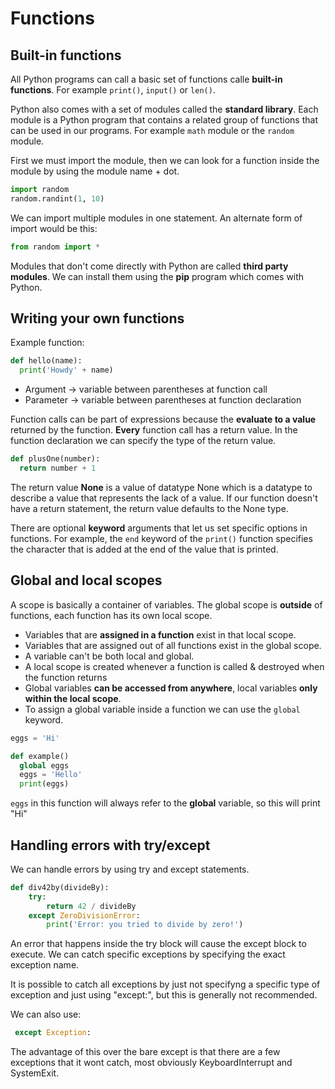 # Functions

## Built-in functions

All Python programs can call a basic set of functions calle **built-in functions**. For example ```print()```, ```input()``` or ```len()```.

Python also comes with a set of modules called the **standard library**. Each module is a Python program that contains a related group of functions that can be used in our programs. For example ```math``` module or the ```random``` module.

First we must import the module, then we can look for a function inside the module by using the module name + dot.

```python
import random 
random.randint(1, 10)
```

We can import multiple modules in one statement. An alternate form of import would be this:

```python
from random import *
```

Modules that don't come directly with Python are called **third party modules**. We can install them using the **pip** program which comes with Python.

## Writing your own functions

Example function:

```python
def hello(name):
  print('Howdy' + name)
```

* Argument -> variable between parentheses at function call
* Parameter -> variable between parentheses at function declaration

Function calls can be part of expressions because the **evaluate to a value** returned by the function. **Every** function call has a return value. In the function declaration we can specify the type of the return value.

```python
def plusOne(number):
  return number + 1
```

The return value **None** is a value of datatype None which is a datatype to describe a value that represents the lack of a value. If our function doesn't have a return statement, the return value defaults to the None type.

There are optional **keyword** arguments that let us set specific options in functions. For example, the ```end``` keyword of the ```print()``` function specifies the character that is added at the end of the value that is printed.

## Global and local scopes

A scope is basically a container of variables. The global scope is **outside** of functions, each function has its own local scope.

* Variables that are **assigned in a function** exist in that local scope. 
* Variables that are assigned out of all functions exist in the global scope.
* A variable can't be both local and global.
* A local scope is created whenever a function is called & destroyed when the function returns
* Global variables **can be accessed from anywhere**, local variables **only within the local scope**.
* To assign a global variable inside a function we can use the ```global```  keyword.

```python 
eggs = 'Hi'

def example()
  global eggs
  eggs = 'Hello'
  print(eggs)
```

```eggs``` in this function will always refer to the **global** variable, so this will print "Hi"

## Handling errors with try/except

We can handle errors by using try and except statements.

```python
def div42by(divideBy):
    try:
        return 42 / divideBy
    except ZeroDivisionError:
        print('Error: you tried to divide by zero!')
```

An error that happens inside the try block will cause the except block to execute. We can catch specific exceptions by specifying the exact exception name. 

It is possible to catch all exceptions by just not specifyng a specific type of exception and just using "except:", but this is generally not recommended.

We can also use:

```python
 except Exception:
```

The advantage of this over the bare except is that there are a few exceptions that it wont catch, most obviously KeyboardInterrupt and SystemExit.